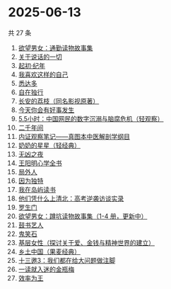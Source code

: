 # 2025-06-13

共 27 条

<!-- BEGIN WEREAD -->
<!-- 最后更新时间 2025-06-13 13:10:14 +0800 -->
1. [欲望男女：通勤读物故事集](https://weread.qq.com/web/bookDetail/2d832460813ab9fe2g01637a)
1. [关于说话的一切](https://weread.qq.com/web/bookDetail/10132d20813ab77a6g012034)
1. [起初·纪年](https://weread.qq.com/web/bookDetail/dd6324f0813ab9f97g019a24)
1. [我喜欢这样的自己](https://weread.qq.com/web/bookDetail/13e32040813ab9f22g01547d)
1. [悉达多](https://weread.qq.com/web/bookDetail/dac326e0813ab9fcbg014003)
1. [自在独行](https://weread.qq.com/web/bookDetail/77f320d0813ab7d74g017e0e)
1. [长安的荔枝（同名影视原著）](https://weread.qq.com/web/bookDetail/cc932860813ab67c2g014597)
1. [今天你会有好事发生](https://weread.qq.com/web/bookDetail/804321f0813ab9fe2g010f74)
1. [5.5小时：中国网民的数字沉溺与脑腐危机（轻观察）](https://weread.qq.com/web/bookDetail/97a32ca0813ab9fa9g011104)
1. [二千年间](https://weread.qq.com/web/bookDetail/9ee32080813aba048g015683)
1. [内证观察笔记——真图本中医解剖学纲目](https://weread.qq.com/web/bookDetail/e7032f40813ab7c9cg0197a2)
1. [奶奶的星星（轻经典）](https://weread.qq.com/web/bookDetail/37b32230813ab9c1bg0186bf)
1. [无凶之夜](https://weread.qq.com/web/bookDetail/1fb32f40813aba021g01336f)
1. [王阳明心学全书](https://weread.qq.com/web/bookDetail/6f9327205977586f9b409d6)
1. [局外人](https://weread.qq.com/web/bookDetail/1e8327a0813ab9f50g010600)
1. [因为独特](https://weread.qq.com/web/bookDetail/55e32900813ab9640g017ec0)
1. [我在岛屿读书](https://weread.qq.com/web/bookDetail/e5632100813ab8ea2g01327c)
1. [他们凭什么上清北：高考逆袭访谈实录](https://weread.qq.com/web/bookDetail/19632920813aba03dg018bc6)
1. [罗生门](https://weread.qq.com/web/bookDetail/15b32760813ab9f9ag0103c2)
1. [欲望男女：蹲坑读物故事集（1-4 册，更新中）](https://weread.qq.com/web/bookDetail/849323e0813ab9f7fg011847)
1. [鼓书艺人](https://weread.qq.com/web/bookDetail/22c32350813ab89d7g0178fa)
1. [鬼笑石](https://weread.qq.com/web/bookDetail/66f32bb0813ab9ff7g019196)
1. [基层女性（探讨关于爱、金钱与精神世界的建立）](https://weread.qq.com/web/bookDetail/d3c3209072646383d3ce031)
1. [乡土中国（果麦经典）](https://weread.qq.com/web/bookDetail/30d320b0813ab7120g018c2e)
1. [十三邀3：我们都在给大问题做注脚](https://weread.qq.com/web/bookDetail/92832720813ab7b6eg0181e2)
1. [一读就入迷的金瓶梅](https://weread.qq.com/web/bookDetail/e6332270813ab9f7fg015328)
1. [效率为王](https://weread.qq.com/web/bookDetail/ad8329b0813ab9cd8g0141ee)
<!-- END WEREAD -->